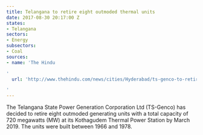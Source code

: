 ```yaml
---
title: Telangana to retire eight outmoded thermal units
date: 2017-08-30 20:17:00 Z
states:
- Telangana
sectors:
- Energy
subsectors:
- Coal
sources:
- name: 'The Hindu

'
  url: 'http://www.thehindu.com/news/cities/Hyderabad/ts-genco-to-retire-8-units-of-ktps-with-720-mw-capacity/article19571700.ece

'
---
```


The Telangana State Power Generation Corporation Ltd (TS-Genco) has decided to retire eight outmoded generating units with a total capacity of 720 megawatts (MW) at its Kothagudem Thermal Power Station by March 2019. The units were built between 1966 and 1978. 
